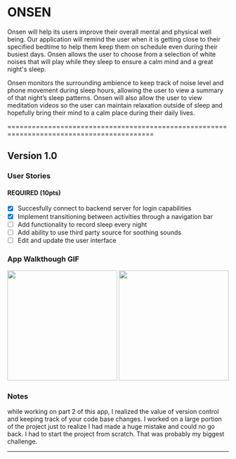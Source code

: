 # ONSEN

Onsen will help its users improve their overall mental and physical well being. Our application will remind the user when it is getting close to their specified bedtime to help them keep them on schedule even during their busiest days. Onsen allows the user to choose from a selection of white noises that will play while they sleep to ensure a calm mind and a great night's sleep.

Onsen monitors the surrounding ambience to keep track of noise level and phone movement during sleep hours, allowing the user to view a summary of that night’s sleep patterns. Onsen will also allow the user to view meditation videos so the user can maintain relaxation outside of sleep and hopefully bring their mind to a calm place during their daily lives.

==========================================================================================

## Version 1.0

### User Stories

#### REQUIRED (10pts)
- [x] Succesfully connect to backend server for login capabilities
- [x] Implement transitioning between activities through a navigation bar
- [ ] Add functionality to record sleep every night
- [ ] Add ability to use third party source for soothing sounds
- [ ] Edit and update the user interface 

### App Walkthough GIF
<img src="http://g.recordit.co/FAXRWKRyG1.gif" width=250>
<img src="http://g.recordit.co/QqjxhR5yAf.gif" width=250>
<br>

### Notes
while working on part 2 of this app, I realized the value of version control and keeping track of your code base changes. I worked on a large portion of the project just to realize I had made a huge mistake and could no go back. I had to start the project from scratch. That was probably my biggest challenge.

---